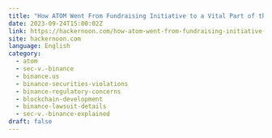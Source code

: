 ```yaml
---
title: "How ATOM Went From Fundraising Initiative to a Vital Part of the Blockchain Ecosystem"
date: 2023-09-24T15:00:02Z
link: https://hackernoon.com/how-atom-went-from-fundraising-initiative-to-a-vital-part-of-the-blockchain-ecosystem?source=rss&utm_medium=RSS&utm_source=news.12bit.vn
site: hackernoon.com
language: English
category:
  - atom
  - sec-v.-binance
  - binance.us
  - binance-securities-violations
  - binance-regulatory-concerns
  - blockchain-development
  - binance-lawsuit-details
  - sec-v.-binance-explained
draft: false
---
```

